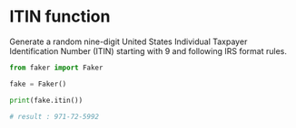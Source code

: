 # **ITIN** function

Generate a random nine-digit United States Individual Taxpayer Identification Number (ITIN) starting with 9 and following IRS format rules.

```py
from faker import Faker

fake = Faker()

print(fake.itin())

# result : 971-72-5992
```
